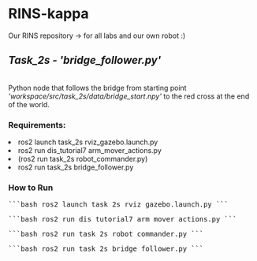# RINS-kappa
Our RINS repository -> for all labs and our own robot :)


<h2><i>Task_2s - 'bridge_follower.py'</i></h2> 
<br>Python node that follows the bridge from starting point <i>'workspace/src/task_2s/data/bridge_start.npy'</i> to the red cross at the end of the world.

<h3>Requirements:</h3>
<li>ros2 launch task_2s rviz_gazebo.launch.py
<li>ros2 run dis_tutorial7 arm_mover_actions.py
<li> (ros2 run task_2s robot_commander.py)
<li>ros2 run task_2s bridge_follower.py

### How to Run
<pre lang="markdown">```bash ros2 launch task_2s rviz_gazebo.launch.py ``` </pre>
<pre lang="markdown">```bash ros2 run dis_tutorial7 arm_mover_actions.py ``` </pre>
<pre lang="markdown">```bash ros2 run task_2s robot_commander.py ``` </pre>
<pre lang="markdown">```bash ros2 run task_2s bridge_follower.py ```</pre>
